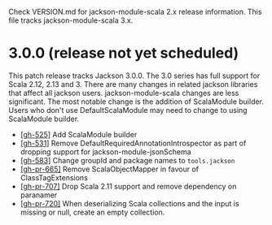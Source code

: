 Check VERSION.md for jackson-module-scala 2.x release information. This file tracks jackson-module-scala 3.x.

# 3.0.0 (release not yet scheduled)

This patch release tracks Jackson 3.0.0. The 3.0 series has full support for Scala 2.12, 2.13 and 3.
There are many changes in related jackson libraries that affect all jackson users. jackson-module-scala changes
are less significant. The most notable change is the addition of ScalaModule builder.
Users who don't use DefaultScalaModule may need to change to using ScalaModule builder.

* [[gh-525]](https://github.com/FasterXML/jackson-module-scala/issues/525) Add ScalaModule builder 
* [[gh-531]](https://github.com/FasterXML/jackson-module-scala/issues/531) Remove DefaultRequiredAnnotationIntrospector as part of dropping support for jackson-module-jsonSchema
* [[gh-583]](https://github.com/FasterXML/jackson-module-scala/issues/583) Change groupId and package names to `tools.jackson`
* [[gh-pr-665]](https://github.com/FasterXML/jackson-module-scala/pull/665) Remove ScalaObjectMapper in favour of ClassTagExtensions
* [[gh-pr-707]](https://github.com/FasterXML/jackson-module-scala/pull/707) Drop Scala 2.11 support and remove dependency on paranamer
* [[gh-pr-720]](https://github.com/FasterXML/jackson-module-scala/pull/720) When deserializing Scala collections and the input is missing or null, create an empty collection.
